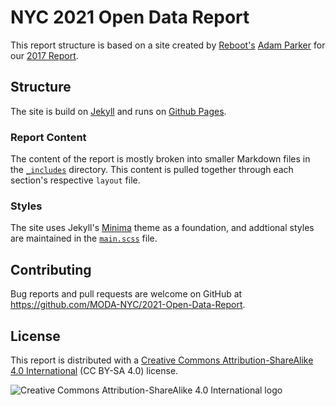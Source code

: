 # NYC 2021 Open Data Report

This report structure is based on a site created by [Reboot's](https://www.reboot.org/) [Adam Parker](https://github.com/theadamparker) for our [2017 Report](https://github.com/MODA-NYC/2017-Open-Data-Report).

## Structure

The site is build on [Jekyll](https://jekyllrb.com/) and runs on [Github Pages](https://pages.github.com/).

### Report Content

The content of the report is mostly broken into smaller Markdown files in the [`_includes`](https://github.com/MODA-NYC/2021-Open-Data-Report/tree/gh-pages/_includes/content) directory. This content is pulled together through each section's respective `layout` file.

### Styles

The site uses Jekyll's [Minima](https://github.com/jekyll/minima) theme as a foundation, and addtional styles are maintained in the [`main.scss`](https://github.com/MODA-NYC/2021-Open-Data-Report/blob/main/assets/main.scsss) file.

## Contributing

Bug reports and pull requests are welcome on GitHub at https://github.com/MODA-NYC/2021-Open-Data-Report.

## License

This report is distributed with a [Creative Commons Attribution-ShareAlike 4.0 International](https://creativecommons.org/licenses/by-sa/4.0/) (CC BY-SA 4.0) license.

![Creative Commons Attribution-ShareAlike 4.0 International logo](https://licensebuttons.net/l/by-sa/3.0/88x31.png)
